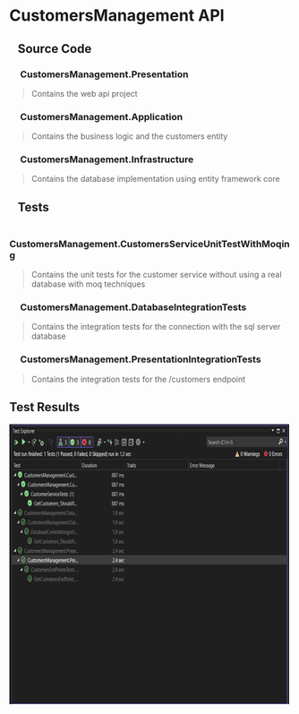 # CustomersManagement API

## &nbsp;&nbsp; Source Code

### &nbsp;&nbsp;&nbsp;&nbsp; CustomersManagement.Presentation

> Contains the web api project

### &nbsp;&nbsp;&nbsp;&nbsp; CustomersManagement.Application

> Contains the business logic and the customers entity

### &nbsp;&nbsp;&nbsp;&nbsp; CustomersManagement.Infrastructure

> Contains the database implementation using entity framework core

## &nbsp;&nbsp; Tests

### &nbsp;&nbsp;&nbsp;&nbsp; CustomersManagement.CustomersServiceUnitTestWithMoqing

> Contains the unit tests for the customer service without using a real database with moq techniques

### &nbsp;&nbsp;&nbsp;&nbsp; CustomersManagement.DatabaseIntegrationTests

> Contains the integration tests for the connection with the sql server database

### &nbsp;&nbsp;&nbsp;&nbsp; CustomersManagement.PresentationIntegrationTests

> Contains the integration tests for the /customers endpoint

## Test Results

<img src="https://github.com/MohamadAlturky/CustomerUnit-IntegrationTest/blob/main/TestResults.jpg" height="500" width="500">
